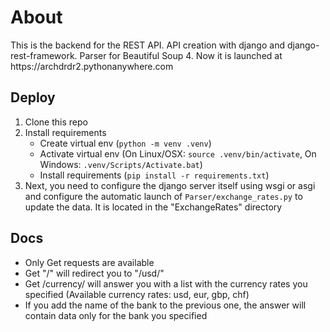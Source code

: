 <h1>About</h1>
This is the backend for the REST API. API creation with django and django-rest-framework. Parser for Beautiful Soup 4. Now it is launched at https://archdrdr2.pythonanywhere.com
<h2>Deploy</h2>
<ol>
  <li>Clone this repo</li>
  <li>Install requirements
    <ul>
      <li>Create virtual env (<code>python -m venv .venv</code>)</li>
      <li>Activate virtual env (On Linux/OSX: <code>source .venv/bin/activate</code>, On Windows: <code>.venv/Scripts/Activate.bat</code>)</li>
      <li>Install requirements (<code>pip install -r requirements.txt</code>)</li>
    </ul>
  </li>
  <li>Next, you need to configure the django server itself using wsgi or asgi and configure the automatic launch of <code>Parser/exchange_rates.py</code> to update the data. It is located in the "ExchangeRates" directory</li>
</ol>
<h2>Docs</h2>
<ul>
  <li>Only Get requests are available</li>
  <li>Get "/" will redirect you to "/usd/"</li>
  <li>Get /currency/ will answer you with a list with the currency rates you specified (Available currency rates: usd, eur, gbp, chf)</li>
  <li>If you add the name of the bank to the previous one, the answer will contain data only for the bank you specified</li>
</ul>
